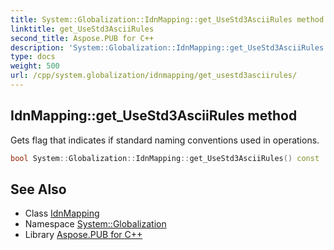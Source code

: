 ```yaml
---
title: System::Globalization::IdnMapping::get_UseStd3AsciiRules method
linktitle: get_UseStd3AsciiRules
second_title: Aspose.PUB for C++
description: 'System::Globalization::IdnMapping::get_UseStd3AsciiRules method. Gets flag that indicates if standard naming conventions used in operations in C++.'
type: docs
weight: 500
url: /cpp/system.globalization/idnmapping/get_usestd3asciirules/
---
```

## IdnMapping::get_UseStd3AsciiRules method


Gets flag that indicates if standard naming conventions used in operations.

```cpp
bool System::Globalization::IdnMapping::get_UseStd3AsciiRules() const
```

## See Also

* Class [IdnMapping](../)
* Namespace [System::Globalization](../../)
* Library [Aspose.PUB for C++](../../../)
